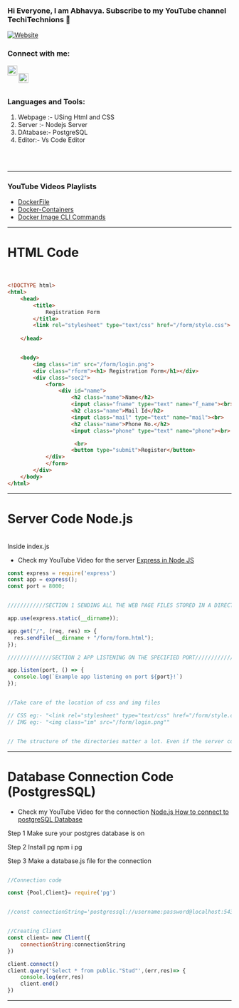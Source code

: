 ### Hi Everyone, I am Abhavya. Subscribe to my YouTube channel TechiTechnions 👋

[![Website](https://img.shields.io/youtube/channel/views/UCErO8_3_7-OL0RU5dFyxAnA?style=social)](https://www.youtube.com/channel/UCErO8_3_7-OL0RU5dFyxAnA/videos)


### Connect with me:

[<img align="left" alt="codeSTACKr | YouTube" width="22px" src="https://cdn.jsdelivr.net/npm/simple-icons@v3/icons/youtube.svg" />][youtube]
<br />
[<img align="left" alt="codeSTACKr | LinkedIn" width="22px" src="https://cdn.jsdelivr.net/npm/simple-icons@v3/icons/linkedin.svg" />][linkedin]


<br />

### Languages and Tools:

1. Webpage :- USing Html and CSS
2. Server :- Nodejs Server
3. DAtabase:- PostgreSQL
4. Editor:- Vs Code Editor
<br />
<br />

---

### YouTube Videos Playlists

<!-- YOUTUBE:START -->
- [DockerFile](https://www.youtube.com/watch?v=wOdrRlz-gQo&list=PLHOC8WGBZWa1zUT2ipvz2woO55TNPahr4)
- [Docker-Containers](https://www.youtube.com/watch?v=ulAxgTN9fp0&list=PLHOC8WGBZWa2V3VIna0K-pr9UIhktngD6)
- [Docker Image CLI Commands](https://www.youtube.com/watch?v=ntBCU7cZJ1I&list=PLHOC8WGBZWa3rIHGj444KeRD920Oimsdv)
<!-- YOUTUBE:END -->

---
# HTML Code

<br />

```html
<!DOCTYPE html>
<html>
    <head>
        <title>
            Registration Form
        </title>
        <link rel="stylesheet" type="text/css" href="/form/style.css">
        
    </head>


    <body>
        <img class="im" src="/form/login.png">
        <div class="rform"><h1> Registration Form</h1></div>
        <div class="sec2">
            <form>
                <div id="name">
                    <h2 class="name">Name</h2>  
                    <input class="fname" type="text" name="f_name"><br>
                    <h2 class="name">Mail Id</h2>
                    <input class="mail" type="text" name="mail"><br>
                    <h2 class="name">Phone No.</h2>
                    <input class="phone" type="text" name="phone"><br>

                     <br>   
                    <button type="submit">Register</button>
            </div>  
            </form>
        </div>
    </body>
</html>
```
---
# Server Code Node.js
<br />
Inside index.js

<!-- YOUTUBE:START -->
- Check my YouTube Video for the server [ Express in Node JS](https://www.youtube.com/watch?v=CArrhxAMaTE&t=332s)
<!-- YOUTUBE:END -->



```javascript
const express = require('express')
const app = express();
const port = 8000;


////////////SECTION 1 SENDING ALL THE WEB PAGE FILES STORED IN A DIRECTORY/////////////////////////////

app.use(express.static(__dirname));

app.get("/", (req, res) => {
  res.sendFile(__dirname + "/form/form.html");
});

//////////////SECTION 2 APP LISTENING ON THE SPECIFIED PORT//////////////////////////////////////////// 

app.listen(port, () => {
  console.log(`Example app listening on port ${port}!`)
});


//Take care of the location of css and img files

// CSS eg:- "<link rel="stylesheet" type="text/css" href="/form/style.css""
// IMG eg:- "<img class="im" src="/form/login.png""


// The structure of the directories matter a lot. Even if the server code is written correctly then also there may be chance that the page is not completely rendered on the given port.


```

---

# Database Connection Code (PostgresSQL)

<!-- YOUTUBE:START -->
- Check my YouTube Video for the connection [ Node.js How to connect to postgreSQL Database](https://www.youtube.com/watch?v=UY193brxXw8&t=49s)
<!-- YOUTUBE:END -->

 Step 1  Make sure your postgres database is on

 Step 2  Install pg npm i pg

 Step 3  Make a database.js file for the connection


```javascript

//Connection code

const {Pool,Client}= require('pg')


//const connectionString='postgressql://username:password@localhost:5432/databasename'


//Creating Client
const client= new Client({
    connectionString:connectionString
})

client.connect()
client.query('Select * from public."Stud"',(err,res)=> {
    console.log(err,res)
    client.end()
})
```




---
[youtube]: https://www.youtube.com/channel/UCErO8_3_7-OL0RU5dFyxAnA/videos
[instagram]: https://instagram.com/codeSTACKr
[linkedin]: https://www.linkedin.com/in/abhavya-verma-8b560b177/
[vscode]: https://www.youtube.com/watch?v=Tf_9uQ901Uo&t=11s

























